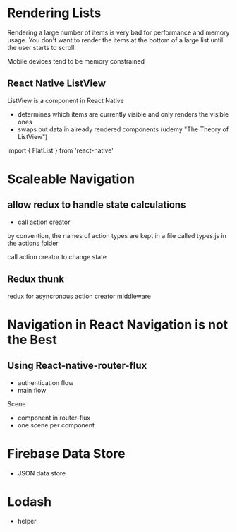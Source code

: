# Rendering Lists

Rendering a large number of items is very bad for performance and memory usage. You don't want to render the items at the bottom of a large list until the user starts to scroll.

Mobile devices tend to be memory constrained

## React Native ListView

ListView is a component in React Native

* determines which items are currently visible and only renders the visible ones
* swaps out data in already rendered components (udemy "The Theory of ListView")

import { FlatList } from 'react-native'

<FlatList data = {} renderItem={} />


# Scaleable Navigation

## allow redux to handle state calculations

* call action creator

by convention, the names of action types are kept in a file called types.js in the actions folder

call action creator to change state

## Redux thunk

redux for asyncronous action creator
middleware

# Navigation in React Navigation is not the Best

## Using React-native-router-flux

* authentication flow
* main flow

Scene

* component in router-flux
* one scene per component

# Firebase Data Store

* JSON data store

# Lodash

* helper
